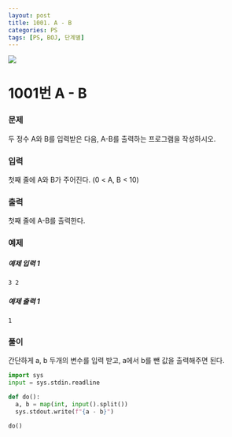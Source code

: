 ```yaml
---
layout: post
title: 1001. A - B
categories: PS
tags: [PS, BOJ, 단계별]
---
```


<img src="https://onlinejudgeimages.s3-ap-northeast-1.amazonaws.com/images/boj-og.png" />

# 1001번 A - B

### 문제

두 정수 A와 B를 입력받은 다음, A-B를 출력하는 프로그램을 작성하시오.

### 입력

첫째 줄에 A와 B가 주어진다. (0 < A, B < 10)

### 출력

첫째 줄에 A-B를 출력한다.

### 예제

##### 예제 입력 1

```
3 2
```

##### 예제 출력 1

```
1
```

### 풀이

간단하게 a, b 두개의 변수를 입력 받고, a에서 b를 뺀 값을 출력해주면 된다.

```python
import sys
input = sys.stdin.readline

def do():
  a, b = map(int, input().split())
  sys.stdout.write(f"{a - b}")

do()

```
